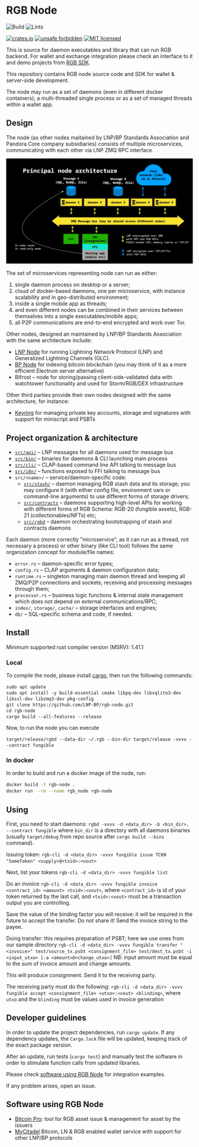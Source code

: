 # RGB Node

![Build](https://github.com/LNP-BP/rgb-node/workflows/Build/badge.svg)
![Lints](https://github.com/LNP-BP/rgb-node/workflows/Lints/badge.svg)

[![crates.io](https://meritbadge.herokuapp.com/rgb_node)](https://crates.io/crates/rgb_node)
[![unsafe forbidden](https://img.shields.io/badge/unsafe-forbidden-success.svg)](https://github.com/rust-secure-code/safety-dance/)
[![MIT licensed](https://img.shields.io/badge/license-MIT-blue.svg)](./LICENSE)

This is source for daemon executables and library that can run RGB backend. For
wallet and exchange integration please check an interface to it and demo 
projects from [RGB SDK](https://github.com/LNP-BP/RGB-SDK).

This repository contains RGB node source code and SDK for wallet & server-side
development.

The node may run as a set of daemons (even in different docker containers);
a multi-threaded single process or as a set of managed threads within a
wallet app.

## Design

The node (as other nodes maitained by LNP/BP Standards Association and Pandora
Core company subsidiaries) consists of multiple microservices, communicating
with each other via LNP ZMQ RPC interface.

![Node architacture](doc/node_arch.jpeg)

The set of microservices representing node can run as either:
1) single daemon process on desktop or a server;
2) cloud of docker-based daemons, one per microservice, with instance 
   scalability and in geo-distributed environment;
3) inside a single mobile app as threads;
4) and even different nodes can be combined in their services between themselves
   into a single executables/mobile apps;
5) all P2P communications are end-to-end encrypted and work over Tor.

Other nodes, designed an maintained by LNP/BP Standards Association with the 
same architecture include:
* [LNP Node](https://github.com/LNP-BP/lnp-node) for running Lightning Network 
  Protocol (LNP) and Generalized Lightning Channels (GLC).
* [BP Node](https://github.com/LNP-BP/bp-node) for indexing bitcoin blockchain
  (you may think of it as a more efficient Electrum server alternative)
* Bifrost – node for storing/passing client-side-validated data with watchtower 
  functionality and used for Storm/RGB/DEX infrastructure

Other third parties provide their own nodes designed with the same architecture,
for instance:
* [Keyring](https://github.com/pandoracore/keyring) for managing private key
  accounts, storage and signatures with support for miniscript and PSBTs

## Project organization & architecture

* [`src/api/`](src/api/) – LNP messages for all daemons used for message bus
* [`src/bin/`](src/bin/) – binaries for daemons & CLI launching main process
* [`src/cli/`](src/cli/) – CLAP-based command line API talking to message bus
* [`src/i8n/`](src/i8n/) – functions exposed to FFI talking to message bus
* `src/<name>/` – service/daemon-specific code:
  - [`src/stash/`](src/stash) – daemon managing RGB stash data and its storage; 
    you may  configure it (with either config file, environment vars or 
    command-line arguments) to use different forms of storage drivers;
  - [`src/contracts`](src/contracts) – daemons supporting high-level APIs for
    working with different forms of RGB Schema: RGB-20 (fungible assets),
    RGB-21 (collectionables/NFTs) etc;
  - [`src/rgbd`](src/rgbd) – daemon orchestrating bootstrapping of stash and
    contracts daemons

Each daemon (more correctly "microservice", as it can run as a thread, not 
necessary a process) or other binary (like CLI tool) follows the same  
organization concept for module/file names:
* `error.rs` – daemon-specific error types;
* `config.rs` – CLAP arguments & daemon configuration data;
* `runtime.rs` – singleton managing main daemon thread and keeping all ZMQ/P2P 
  connections and sockets; receiving and processing messages through them;
* `processor.rs` – business logic functions & internal state management which 
  does not depend on external communications/RPC;
* `index/`, `storage/`, `cache/` – storage interfaces and engines;
* `db/` – SQL-specific schema and code, if needed.

## Install

Minimum supported rust compiler version (MSRV): 1.41.1

### Local

To compile the node, please install [cargo](https://doc.rust-lang.org/cargo/),
then run the following commands:

    sudo apt update
    sudo apt install -y build-essential cmake libpq-dev libsqlite3-dev libssl-dev libzmq3-dev pkg-config
    git clone https://github.com/LNP-BP/rgb-node.git
    cd rgb-node
    cargo build --all-features --release

Now, to run the node you can execute

    target/release/rgbd --data-dir ~/.rgb --bin-dir target/release -vvvv --contract fungible

### In docker

In order to build and run a docker image of the node, run:
```bash
docker build -t rgb-node .
docker run --rm --name rgb_node rgb-node
```

## Using

First, you need to start daemons:
`rgbd -vvvv -d <data_dir> -b <bin_dir>, --contract fungible`
where `bin_dir` is a directory with all daemons binaries (usually `target/debug`
from repo source after `cargo build --bins` command).

Issuing token:
`rgb-cli -d <data_dir> -vvvv fungible issue TCKN "SomeToken" <supply>@<txid>:<vout>`

Next, list your tokens
`rgb-cli -d <data_dir> -vvvv fungible list`

Do an invoice
`rgb-cli -d <data_dir> -vvvv fungible invoice <contract_id> <amount> <txid>:<vout>`,
where `<contract_id>` is id of your token returned by the last call, and
`<txid>:<vout>` must be a transaction output you are controlling.

Save the value of the binding factor you will receive: it will be required in
the future to accept the transfer. Do not share it!
Send the invoice string to the payee.

Doing transfer: this requires preparation of PSBT; here we use ones from our 
sample directory
`rgb-cli -d <data_dir> -vvvv fungible transfer "<invoice>" test/source_tx.psbt <consignment_file> test/dest_tx.psbt -i <input_utxo> [-a <amount>@<change_utxo>]`
NB: input amount must be equal to the sum of invoice amount and change amounts.

This will produce consignment. Send it to the receiving party.

The receiving party must do the following:
`rgb-cli -d <data_dir> -vvvv fungible accept <consignment_file> <utxo>:<vout> <blinding>`,
where `utxo` and the `blinding` must be values used in invoice generation

## Developer guidelines

In order to update the project dependencies, run `cargo update`.
If any dependency updates, the `Cargo.lock` file will be updated, keeping
track of the exact package version.

After an update, run tests (`cargo test`) and manually test the software
in order to stimulate function calls from updated libraries.

Please check [software using RGB Node](#software-using-rgb-node) for integration
examples.

If any problem arises, open an issue.


## Software using RGB Node

* [Bitcoin Pro](https://github.com/pandoracore/bitcoin-pro): tool for
  RGB asset issue & management for asset by the issuers
* [MyCitadel](https://github.com/mycitadel) Bitcoin, LN & RGB
  enabled wallet service with support for other LNP/BP protocols
